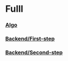 # Fulll
### [Algo](https://github.com/sbondaryev/fulll/blob/main/Algo/README.md)
### [Backend/First-step](https://github.com/sbondaryev/fulll/blob/main/Backend/first-step/README.md)
### [Backend/Second-step](https://github.com/sbondaryev/fulll/blob/main/Backend/second-step/README.md)
